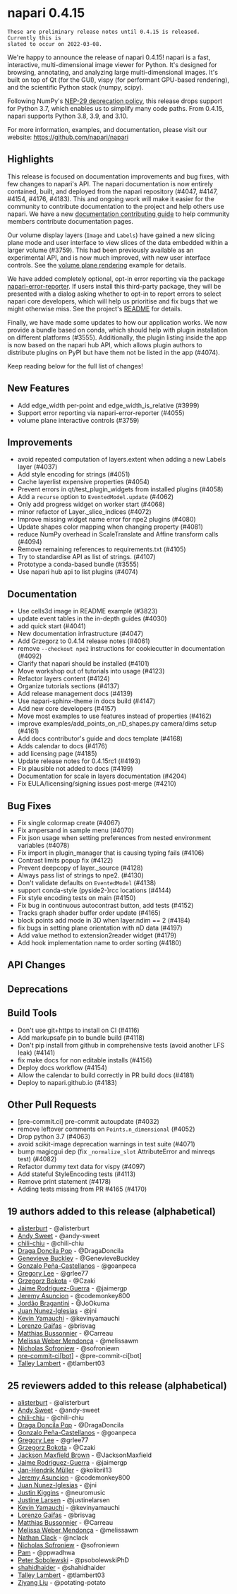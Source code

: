 # napari 0.4.15

```{note}
These are preliminary release notes until 0.4.15 is released. Currently this is
slated to occur on 2022-03-08.
```

We're happy to announce the release of napari 0.4.15!
napari is a fast, interactive, multi-dimensional image viewer for Python.
It's designed for browsing, annotating, and analyzing large multi-dimensional
images. It's built on top of Qt (for the GUI), vispy (for performant GPU-based
rendering), and the scientific Python stack (numpy, scipy).

Following NumPy's [NEP-29 deprecation
policy](https://numpy.org/neps/nep-0029-deprecation_policy.html), this release
drops support for Python 3.7, which enables us to simplify many code paths.
From 0.4.15, napari supports Python 3.8, 3.9, and 3.10.

For more information, examples, and documentation, please visit our website:
https://github.com/napari/napari

## Highlights

This release is focused on documentation improvements and bug fixes, with few
changes to napari's API. The napari documentation is now entirely contained,
built, and deployed from the napari repository (#4047, #4147, #4154, #4176,
#4183). This and ongoing work will make it easier for the community to
contribute documentation to the project and help others use napari. We have a
new [documentation contributing guide](docs_contributing_guide) to help
community members contribute documentation pages.

Our volume display layers (`Image` and `Labels`) have gained a new slicing
plane mode and user interface to view slices of the data embedded within a
larger volume (#3759). This had been previously available as an experimental
API, and is now much improved, with new user interface controls. See the
[volume plane rendering](https://github.com/napari/napari/blob/e1ebbc20ccd3136dee1a7f1c051ea65d020b429c/examples/volume_plane_rendering.py)
example for details.

We have added completely optional, opt-in error reporting via the package
[napari-error-reporter](https://github.com/tlambert03/napari-error-reporter/).
If users install this third-party package, they will be presented with a
dialog asking whether to opt-in to report errors to select napari core
developers, which will help us prioritise and fix bugs that we might otherwise
miss. See the project's
[README](https://github.com/tlambert03/napari-error-reporter/#readme) for
details.

Finally, we have made some updates to how our application works. We now provide
a bundle based on conda, which should help with plugin installation on
different platforms (#3555). Additionally, the plugin listing inside the app is
now based on the napari hub API, which allows plugin authors to distribute
plugins on PyPI but have them not be listed in the app (#4074).

Keep reading below for the full list of changes!

## New Features

- Add edge_width per-point and edge_width_is_relative (#3999)
- Support error reporting via napari-error-reporter (#4055)
- volume plane interactive controls (#3759)

## Improvements

- avoid repeated computation of layers.extent when adding a new Labels layer (#4037)
- Add style encoding for strings (#4051)
- Cache layerlist expensive properties (#4054)
- Prevent errors in qt/test_plugin_widgets from installed plugins (#4058)
- Add a `recurse` option to `EventedModel.update` (#4062)
- Only add progress widget on worker start (#4068)
- minor refactor of Layer._slice_indices (#4072)
- Improve missing widget name error for npe2 plugins (#4080)
- Update shapes color mapping when changing property (#4081)
- reduce NumPy overhead in ScaleTranslate and Affine transform calls (#4094)
- Remove remaining references to requirements.txt (#4105)
- Try to standardise API as list of strings. (#4107)
- Prototype a conda-based bundle (#3555)
- Use napari hub api to list plugins (#4074)

## Documentation

- Use cells3d image in README example (#3823)
- update event tables in the in-depth guides (#4030)
- add quick start (#4041)
- New documentation infrastructure (#4047)
- Add Grzegorz to 0.4.14 release notes (#4061)
- remove `--checkout npe2` instructions for cookiecutter in documentation (#4092)
- Clarify that napari should be installed (#4101)
- Move workshop out of tutorials into usage (#4123)
- Refactor layers content (#4124)
- Organize tutorials sections (#4137)
- Add release management docs (#4139)
- Use napari-sphinx-theme in docs build (#4147)
- Add new core developers (#4157)
- Move most examples to use features instead of properties (#4162)
- improve examples/add_points_on_nD_shapes.py camera/dims setup (#4161)
- Add docs contributor's guide and docs template (#4168)
- Adds calendar to docs  (#4176)
- add licensing page (#4185)
- Update release notes for 0.4.15rc1 (#4193)
- Fix plausible not added to docs (#4199)
- Documentation for scale in layers documentation (#4204)
- Fix EULA/licensing/signing issues post-merge (#4210)

## Bug Fixes

- Fix single colormap create (#4067)
- Fix ampersand in sample menu (#4070)
- Fix json usage when setting preferences from nested environment variables (#4078)
- Fix import in plugin_manager that is causing typing fails (#4106)
- Contrast limits popup fix (#4122)
- Prevent deepcopy of layer._source (#4128)
- Always pass list of strings to npe2. (#4130)
- Don't validate defaults on `EventedModel` (#4138)
- support conda-style (pyside2-)rcc locations (#4144)
- Fix style encoding tests on main (#4150)
- Fix bug in continuous autocontrast button, add tests (#4152)
- Tracks graph shader buffer order update (#4165)
- block points add mode in 3D when layer.ndim == 2 (#4184)
- fix bugs in setting plane orientation with nD data (#4197)
- Add value method to extension2reader widget (#4179)
- Add hook implementation name to order sorting (#4180)

## API Changes


## Deprecations


## Build Tools

- Don't use git+https to install on CI (#4116)
- Add markupsafe pin to bundle build (#4118)
- Don't pip install from github in comprehensive tests (avoid another LFS leak) (#4141)
- fix make docs for non editable installs (#4156)
- Deploy docs workflow (#4154)
- Allow the calendar to build correctly in PR build docs (#4181)
- Deploy to napari.github.io (#4183)

## Other Pull Requests

- [pre-commit.ci] pre-commit autoupdate (#4032)
- remove leftover comments on `Points.n_dimensional` (#4052)
- Drop python 3.7 (#4063)
- avoid scikit-image deprecation warnings in test suite (#4071)
- bump magicgui dep (fix `_normalize_slot` AttributeError and minreqs test) (#4082)
- Refactor dummy text data for vispy (#4097)
- Add stateful StyleEncoding tests (#4113)
- Remove print statement (#4178)
- Adding tests missing from PR #4165 (#4170)

## 19 authors added to this release (alphabetical)

- [alisterburt](https://github.com/napari/napari/commits?author=alisterburt) - @alisterburt
- [Andy Sweet](https://github.com/napari/napari/commits?author=andy-sweet) - @andy-sweet
- [chili-chiu](https://github.com/napari/napari/commits?author=chili-chiu) - @chili-chiu
- [Draga Doncila Pop](https://github.com/napari/napari/commits?author=DragaDoncila) - @DragaDoncila
- [Genevieve Buckley](https://github.com/napari/napari/commits?author=GenevieveBuckley) - @GenevieveBuckley
- [Gonzalo Peña-Castellanos](https://github.com/napari/napari/commits?author=goanpeca) - @goanpeca
- [Gregory Lee](https://github.com/napari/napari/commits?author=grlee77) - @grlee77
- [Grzegorz Bokota](https://github.com/napari/napari/commits?author=Czaki) - @Czaki
- [Jaime Rodríguez-Guerra](https://github.com/napari/napari/commits?author=jaimergp) - @jaimergp
- [Jeremy Asuncion](https://github.com/napari/napari/commits?author=codemonkey800) - @codemonkey800
- [Jordão Bragantini](https://github.com/napari/napari/commits?author=JoOkuma) - @JoOkuma
- [Juan Nunez-Iglesias](https://github.com/napari/napari/commits?author=jni) - @jni
- [Kevin Yamauchi](https://github.com/napari/napari/commits?author=kevinyamauchi) - @kevinyamauchi
- [Lorenzo Gaifas](https://github.com/napari/napari/commits?author=brisvag) - @brisvag
- [Matthias Bussonnier](https://github.com/napari/napari/commits?author=Carreau) - @Carreau
- [Melissa Weber Mendonça](https://github.com/napari/napari/commits?author=melissawm) - @melissawm
- [Nicholas Sofroniew](https://github.com/napari/napari/commits?author=sofroniewn) - @sofroniewn
- [pre-commit-ci[bot]](https://github.com/napari/napari/commits?author=pre-commit-ci[bot]) - @pre-commit-ci[bot]
- [Talley Lambert](https://github.com/napari/napari/commits?author=tlambert03) - @tlambert03

## 25 reviewers added to this release (alphabetical)

- [alisterburt](https://github.com/napari/napari/commits?author=alisterburt) - @alisterburt
- [Andy Sweet](https://github.com/napari/napari/commits?author=andy-sweet) - @andy-sweet
- [chili-chiu](https://github.com/napari/napari/commits?author=chili-chiu) - @chili-chiu
- [Draga Doncila Pop](https://github.com/napari/napari/commits?author=DragaDoncila) - @DragaDoncila
- [Gonzalo Peña-Castellanos](https://github.com/napari/napari/commits?author=goanpeca) - @goanpeca
- [Gregory Lee](https://github.com/napari/napari/commits?author=grlee77) - @grlee77
- [Grzegorz Bokota](https://github.com/napari/napari/commits?author=Czaki) - @Czaki
- [Jackson Maxfield Brown](https://github.com/napari/napari/commits?author=JacksonMaxfield) - @JacksonMaxfield
- [Jaime Rodríguez-Guerra](https://github.com/napari/napari/commits?author=jaimergp) - @jaimergp
- [Jan-Hendrik Müller](https://github.com/napari/napari/commits?author=kolibril13) - @kolibril13
- [Jeremy Asuncion](https://github.com/napari/napari/commits?author=codemonkey800) - @codemonkey800
- [Juan Nunez-Iglesias](https://github.com/napari/napari/commits?author=jni) - @jni
- [Justin Kiggins](https://github.com/napari/napari/commits?author=neuromusic) - @neuromusic
- [Justine Larsen](https://github.com/napari/napari/commits?author=justinelarsen) - @justinelarsen
- [Kevin Yamauchi](https://github.com/napari/napari/commits?author=kevinyamauchi) - @kevinyamauchi
- [Lorenzo Gaifas](https://github.com/napari/napari/commits?author=brisvag) - @brisvag
- [Matthias Bussonnier](https://github.com/napari/napari/commits?author=Carreau) - @Carreau
- [Melissa Weber Mendonça](https://github.com/napari/napari/commits?author=melissawm) - @melissawm
- [Nathan Clack](https://github.com/napari/napari/commits?author=nclack) - @nclack
- [Nicholas Sofroniew](https://github.com/napari/napari/commits?author=sofroniewn) - @sofroniewn
- [Pam](https://github.com/napari/napari/commits?author=ppwadhwa) - @ppwadhwa
- [Peter Sobolewski](https://github.com/napari/napari/commits?author=psobolewskiPhD) - @psobolewskiPhD
- [shahidhaider](https://github.com/napari/napari/commits?author=shahidhaider) - @shahidhaider
- [Talley Lambert](https://github.com/napari/napari/commits?author=tlambert03) - @tlambert03
- [Ziyang Liu](https://github.com/napari/napari/commits?author=potating-potato) - @potating-potato

